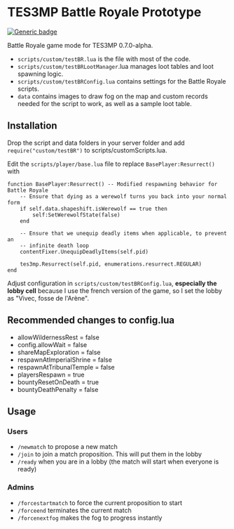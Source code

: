 # TES3MP Battle Royale Prototype

[![Generic badge](https://img.shields.io/badge/code%20style-spaghetti-orange.svg)](https://img.devrant.com/devrant/rant/r_172856_HvF2J.jpg)

Battle Royale game mode for TES3MP 0.7.0-alpha.

- `scripts/custom/testBR.lua` is the file with most of the code.
- `scripts/custom/testBRLootManager`.lua manages loot tables and loot spawning logic.
- `scripts/custom/testBRConfig.lua` contains settings for the Battle Royale scripts.
- `data` contains images to draw fog on the map and custom records needed for the script to work, as well as a sample loot table.

## Installation
Drop the script and data folders in your server folder and add `require("custom/testBR")` to scripts/customScripts.lua.

Edit the `scripts/player/base.lua` file to replace `BasePlayer:Resurrect()` with
```
function BasePlayer:Resurrect() -- Modified respawning behavior for Battle Royale
	-- Ensure that dying as a werewolf turns you back into your normal form
    if self.data.shapeshift.isWerewolf == true then
        self:SetWerewolfState(false)
    end

    -- Ensure that we unequip deadly items when applicable, to prevent an
    -- infinite death loop
    contentFixer.UnequipDeadlyItems(self.pid)

	tes3mp.Resurrect(self.pid, enumerations.resurrect.REGULAR)
end
```
Adjust configuration in `scripts/custom/testBRConfig.lua`, **especially the lobby cell** because I use the french version of the game, so I set the lobby as "Vivec, fosse de l'Arène".

## Recommended changes to config.lua
- allowWildernessRest = false
- config.allowWait = false
- shareMapExploration = false
- respawnAtImperialShrine = false
- respawnAtTribunalTemple = false
- playersRespawn = true
- bountyResetOnDeath = true
- bountyDeathPenalty = false

## Usage
### Users
- `/newmatch` to propose a new match
- `/join` to join a match proposition. This will put them in the lobby
- `/ready` when you are in a lobby (the match will start when everyone is ready)
### Admins
- `/forcestartmatch` to force the current proposition to start
- `/forceend` terminates the current match
- `/forcenextfog` makes the fog to progress instantly
